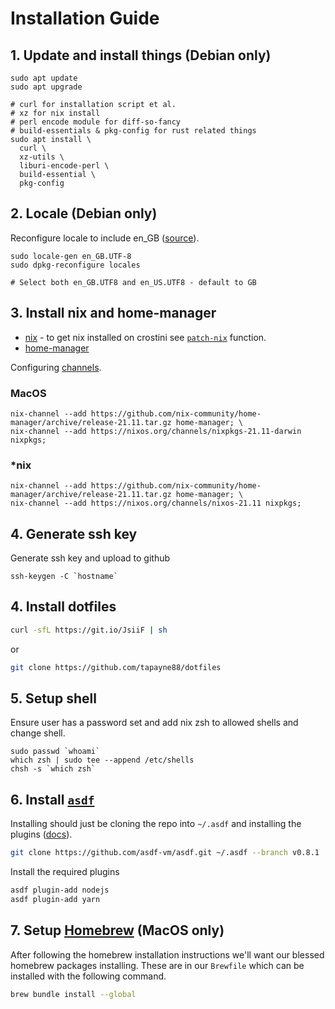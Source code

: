 # Installation Guide

## 1. Update and install things (Debian only)

```shell
sudo apt update
sudo apt upgrade

# curl for installation script et al.
# xz for nix install
# perl encode module for diff-so-fancy
# build-essentials & pkg-config for rust related things
sudo apt install \
  curl \
  xz-utils \
  liburi-encode-perl \
  build-essential \
  pkg-config
```

## 2. Locale (Debian only)

Reconfigure locale to include en_GB ([source](https://www.thomas-krenn.com/en/wiki/Perl_warning_Setting_locale_failed_in_Debian)).

```shell
sudo locale-gen en_GB.UTF-8
sudo dpkg-reconfigure locales

# Select both en_GB.UTF8 and en_US.UTF8 - default to GB
```

## 3. Install nix and home-manager

- [nix](https://nixos.org/download.html) - to get nix installed on crostini see [`patch-nix`](https://github.com/tapayne88/dotfiles/blob/18080b947f560ff59c0e7fc453b276c0ee9cd548/dot_config/zsh/functions/crostini.zsh#L7) function.
- [home-manager](https://github.com/nix-community/home-manager)

Configuring [channels](https://nixos.wiki/wiki/Nix_channels).

### MacOS

```console
nix-channel --add https://github.com/nix-community/home-manager/archive/release-21.11.tar.gz home-manager; \
nix-channel --add https://nixos.org/channels/nixpkgs-21.11-darwin nixpkgs;
```

### \*nix

```console
nix-channel --add https://github.com/nix-community/home-manager/archive/release-21.11.tar.gz home-manager; \
nix-channel --add https://nixos.org/channels/nixos-21.11 nixpkgs;
```

## 4. Generate ssh key

Generate ssh key and upload to github

```shell
ssh-keygen -C `hostname`
```

## 4. Install dotfiles

```bash
curl -sfL https://git.io/JsiiF | sh
```

or

```bash
git clone https://github.com/tapayne88/dotfiles
```

## 5. Setup shell

Ensure user has a password set and add nix zsh to allowed shells and change shell.

```shell
sudo passwd `whoami`
which zsh | sudo tee --append /etc/shells
chsh -s `which zsh`
```

## 6. Install [`asdf`](https://asdf-vm.com/#/)

Installing should just be cloning the repo into `~/.asdf` and installing the plugins ([docs](https://asdf-vm.com/guide/getting-started.html#_2-download-asdf)).

```bash
git clone https://github.com/asdf-vm/asdf.git ~/.asdf --branch v0.8.1
```

Install the required plugins

```bash
asdf plugin-add nodejs
asdf plugin-add yarn
```

## 7. Setup [Homebrew](https://brew.sh/) (MacOS only)

After following the homebrew installation instructions we'll want our blessed homebrew packages installing. These are in our `Brewfile` which can be installed with the following command.

```bash
brew bundle install --global
```
